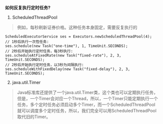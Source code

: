 **如何反复执行定时任务?**
1. ScheduledThreadPool
> 例如，每秒刷新证券价格。这种任务本身固定，需要反复执行的

```
ScheduledExecutorService ses = Executors.newScheduledThreadPool(4);
// 1秒后执行一次性任务:
ses.schedule(new Task("one-time"), 1, TimeUnit.SECONDS);
// 2秒后开始执行定时任务，每3秒执行:
ses.scheduleAtFixedRate(new Task("fixed-rate"), 2, 3, TimeUnit.SECONDS);
// 2秒后开始执行定时任务，以3秒为间隔执行:
ses.scheduleWithFixedDelay(new Task("fixed-delay"), 2, 3, TimeUnit.SECONDS);
```

2. java.util.Timer
> Java标准库还提供了一个java.util.Timer类，这个类也可以定期执行任务，但是，一个Timer会对应一个Thread，所以，一个Timer只能定期执行一个任务，多个定时任务必须启动多个Timer，而一个ScheduledThreadPool就可以调度多个定时任务，所以，我们完全可以用ScheduledThreadPool取代旧的Timer。
